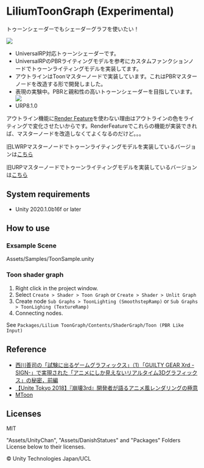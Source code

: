 # LiliumToonGraph (Experimental)

トゥーンシェーダーでもシェーダーグラフを使いたい！

![](https://github.com/you-ri/LiliumToonGraph/blob/master/Docs/screenshot.png?raw=true)

+ UniversalRP対応トゥーンシェーダーです。
+ UniversalRPのPBRライティングモデルを参考にカスタムファンクションノードでトゥーンライティングモデルを実装してます。
+ アウトラインはToonマスターノードで実装しています。これはPBRマスターノードを改造する形で開発しました。
+ 表現の実験中。PBRと親和性の高いトゥーンシェーダーを目指しています。
![](https://i.imgur.com/uvc6CwX.gif)
+ URP8.1.0

アウトライン機能に[Render Feature](https://github.com/Unity-Technologies/UniversalRenderingExamples)を使わない理由はアウトラインの色をライティングで変化させたいからです。RenderFeatureでこれらの機能が実装できれば、マスターノードを改造しなくてよくなるのだけど。。。

旧LWRPマスターノードでトゥーンライティングモデルを実装しているバージョンは[こちら](https://github.com/you-ri/LiliumToonGraph/tree/lwrp)

旧URPマスターノードでトゥーンライティングモデルを実装しているバージョンは[こちら](https://github.com/you-ri/LiliumToonGraph/tree/urp-master-node-toon)

## System requirements
+ Unity 2020.1.0b16f or later

## How to use

### Exsample Scene
Assets/Samples/ToonSample.unity

### Toon shader graph
1. Right click in the project window.
2. Select `Create > Shader > Toon Graph` or `Create > Shader > Unlit Graph`
3. Create node `Sub Graphs > ToonLighting (SmoothstepRamp)` or `Sub Graphs > ToonLighing (TextureRamp)`
4. Connecting nodes.

See `Packages/Lilium ToonGraph/Contents/ShaderGraph/Toon (PBR Like Input)`

## Reference

- [西川善司の「試験に出るゲームグラフィックス」（1）「GUILTY GEAR Xrd -SIGN-」で実現された「アニメにしか見えないリアルタイム3Dグラフィックス」の秘密，前編](https://www.4gamer.net/games/216/G021678/20140703095/)
- [【Unite Tokyo 2018】『崩壊3rd』開発者が語るアニメ風レンダリングの極意](https://www.slideshare.net/UnityTechnologiesJapan002/unite-tokyo-20183rd)
- [MToon](https://github.com/Santarh/MToon)

## Licenses

MIT

"Assets/UnityChan", "Assets/DanishStatues" and "Packages" Folders License below to their licenses.

© Unity Technologies Japan/UCL
